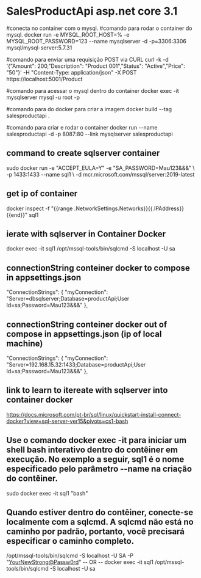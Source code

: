 # SalesProductApi asp.net core 3.1 

#conecta no container com o mysql.
#comando para rodar o container do mysql.
docker run -e MYSQL_ROOT_HOST=% -e MYSQL_ROOT_PASSWORD=123 --name mysqlserver -d -p=3306:3306 mysql/mysql-server:5.7.31

#comando para enviar uma requisição POST via CURL
curl -k -d '{"Amount": 200,"Description": "Product 001","Status": "Active","Price": "50"}' -H "Content-Type: application/json" -X POST https://localhost:5001/Product


#comando para acessar o mysql dentro do container
docker exec -it mysqlserver mysql -u root -p

#comando para do docker para criar a imagem
docker build --tag salesproductapi .

#comando para criar e rodar o container
docker run --name salesproductapi -d -p 8087:80 --link mysqlserver salesproductapi

## command to create sqlserver container
sudo docker run -e "ACCEPT_EULA=Y" -e "SA_PASSWORD=Mau123&&&" \ -p 1433:1433 --name sql1 \ -d mcr.microsoft.com/mssql/server:2019-latest

## get ip of container
docker inspect -f "{{range .NetworkSettings.Networks}}{{.IPAddress}}{{end}}" sql1

## ierate with sqlserver in Container Docker
docker exec -it sql1 /opt/mssql-tools/bin/sqlcmd -S localhost -U sa


## connectionString conteiner docker to compose in appsettings.json

  "ConnectionStrings": {
    "myConnection": "Server=dbsqlserver;Database=productApi;User Id=sa;Password=Mau123&&&"
    },


 ## connectionString conteiner docker out of compose in appsettings.json (ip of local machine)

  "ConnectionStrings": {
    "myConnection": "Server=192.168.15.32:1433;Database=productApi;User Id=sa;Password=Mau123&&&"
    },

## link to learn to itereate with sqlserver into container docker    
https://docs.microsoft.com/pt-br/sql/linux/quickstart-install-connect-docker?view=sql-server-ver15&pivots=cs1-bash

## Use o comando docker exec -it para iniciar um shell bash interativo dentro do contêiner em execução. No exemplo a seguir, sql1 é o nome especificado pelo parâmetro --name na criação do contêiner.
sudo docker exec -it sql1 "bash"

## Quando estiver dentro do contêiner, conecte-se localmente com a sqlcmd. A sqlcmd não está no caminho por padrão, portanto, você precisará especificar o caminho completo.
 /opt/mssql-tools/bin/sqlcmd -S localhost -U SA -P "<YourNewStrong@Passw0rd>"
  -- OR --
 docker exec -it sql1 /opt/mssql-tools/bin/sqlcmd -S localhost -U sa


 

